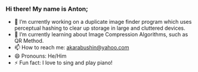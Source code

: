 ### Hi there! My name is Anton;
- 🔭 I’m currently working on a duplicate image finder program which uses perceptual hashing to clear up storage in large and cluttered devices.
- 🌱 I’m currently learning about Image Compression Algorithms, such as QR Method.
- 📫 How to reach me: akarabushin@yahoo.com
- 😄 Pronouns: He/Him
- ⚡ Fun fact: I love to sing and play piano!
